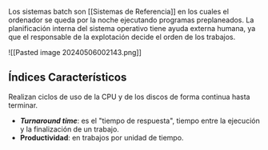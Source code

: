 Los sistemas batch son [[Sistemas de Referencia]] en los cuales el ordenador se queda por la noche ejecutando programas preplaneados. La planificación interna del sistema operativo tiene ayuda externa humana, ya que el responsable de la explotación decide el orden de los trabajos.

![[Pasted image 20240506002143.png]]

## Índices Característicos

Realizan ciclos de uso de la CPU y de los discos de forma continua hasta terminar.
- ***Turnaround time***: es el "tiempo de respuesta", tiempo entre la ejecución y la finalización de un trabajo.
- **Productividad**: en trabajos por unidad de tiempo.
